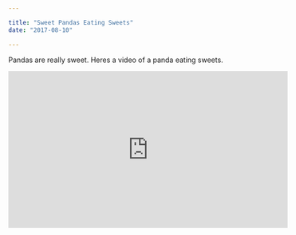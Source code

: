 ```yaml
---

title: "Sweet Pandas Eating Sweets"
date: "2017-08-10"

---
```


Pandas are really sweet.
Heres a video of a panda eating sweets.

<iframe width="560" height="315" src="https://www.youtube.com/embed/4n0xNbfJLR8" frameborder="0" allowfullscreen></iframe>
